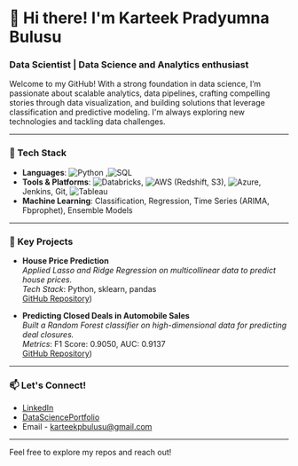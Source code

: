 # 👋 Hi there! I'm Karteek Pradyumna Bulusu

### Data Scientist | Data Science and Analytics enthusiast

Welcome to my GitHub! With a strong foundation in data science, I’m passionate about scalable analytics, data pipelines, crafting compelling stories through data visualization, and building solutions that leverage classification and predictive modeling. I'm always exploring new technologies and tackling data challenges.

---

### 🔧 Tech Stack

- **Languages**: ![Python](https://img.shields.io/badge/Python-3776AB?style=for-the-badge&logo=python&logoColor=white)
,![SQL](https://img.shields.io/badge/SQL-000000?style=for-the-badge&logo=postgresql&logoColor=white)
- **Tools & Platforms**: ![Databricks](https://img.shields.io/badge/Databricks-FF3621?style=for-the-badge&logo=databricks&logoColor=white), ![AWS](https://img.shields.io/badge/AWS-232F3E?style=for-the-badge&logo=amazonaws&logoColor=white) (Redshift, S3), ![Azure](https://img.shields.io/badge/Azure-0078D4?style=for-the-badge&logo=microsoftazure&logoColor=white), Jenkins, Git, ![Tableau](https://img.shields.io/badge/Tableau-E97627?style=for-the-badge&logo=tableau&logoColor=white)
- **Machine Learning**: Classification, Regression, Time Series (ARIMA, Fbprophet), Ensemble Models

---

### 🚀 Key Projects

- **House Price Prediction**  
  *Applied Lasso and Ridge Regression on multicollinear data to predict house prices.*  
  *Tech Stack*: Python, sklearn, pandas  
  [GitHub Repository](https://github.com/kartikpradyumna92/Kaggle_House_Price_Predictions))

- **Predicting Closed Deals in Automobile Sales**  
  *Built a Random Forest classifier on high-dimensional data for predicting deal closures.*  
  *Metrics*: F1 Score: 0.9050, AUC: 0.9137  
  [GitHub Repository](https://github.com/kartikpradyumna92/Data-Science--Analysis-of-automobiles-deals-captured))


---

### 📫 Let's Connect!

- [LinkedIn](https://www.linkedin.com/in/karteekpradyumnabulusu)
- [DataSciencePortfolio](https://kartikpradyumna92.github.io/)
- Email - karteekpbulusu@gmail.com

---
Feel free to explore my repos and reach out!

